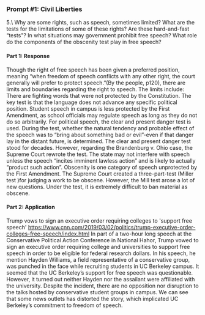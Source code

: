 ### Prompt #1: Civil Liberties
5.\ Why are some rights, such as speech, sometimes limited? What are the tests for the limitations of some of these rights? Are these hard-and-fast “tests"? In what situations may government prohibit free speech? What role do the components of the obscenity test play in free speech?

#### Part 1: Response
Though the right of free speech has been given a preferred position, meaning “when freedom of speech conflicts with any other right, the court generally will prefer to protect speech.”(By the people, p120), there are limits and boundaries regarding the right to speech. The limits include:
There are fighting words that were not protected by the Constitution. The key test is that the language does not advance any specific political position.
Student speech in campus is less protected by the First Amendment, as school officials may regulate speech as long as they do not do so arbitrarily.
For political speech, the clear and present danger test is used. During the test, whether the natural tendency and probable effect of the speech was to “bring about something bad or evil”-even if that danger lay in the distant future, is determined. The clear and present danger test stood for decades. However, regarding the Brandenburg v. Ohio case, the Supreme Court rewrote the test. The state may not interfere with speech unless the speech “incites imminent lawless action” and is likely to actually “product such action”.
Obscenity is one category of speech unprotected by the First Amendment. The Supreme Court created a three-part-test (Miller test )for judging a work to be obscene. However, the Mill test arose a lot of new questions. Under the test, it is extremely difficult to ban material as obscene.

#### Part 2: Application
Trump vows to sign an executive order requiring colleges to 'support free speech'
https://www.cnn.com/2019/03/02/politics/trump-executive-order-colleges-free-speech/index.html
In part of a two-hour long speech at the Conservative Political Action Conference in National Hahor, Trump vowed to sign an executive order requiring college and universities to support free speech in order to be eligible for federal research dollars. In his speech, he mention Hayden Williams, a field representative of a conservative group, was punched in the face while recruiting students in UC Berkeley campus. It seemed that the UC Berkeley’s support for free speech was questionable. However, it turned out neither Hayden nor the assailant were affiliated with the university. Despite the incident, there are no opposition nor disruption to the talks hosted by conservative student groups in campus. We can see that some news outlets has distorted the story, which implicated UC Berkeley’s commitment to freedom of speech.
